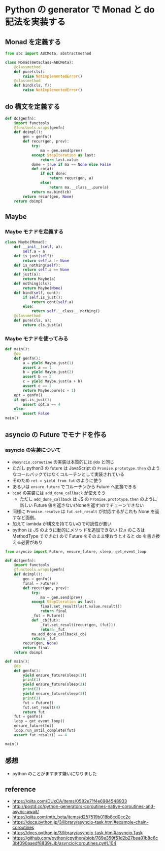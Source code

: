 # Python の generator で Monad と do 記法を実装する

## Monad を定義する

```py
from abc import ABCMeta, abstractmethod

class Monad(metaclass=ABCMeta):
    @classmethod
    def pure(cls):
        raise NotImplementedError()
    @classmethod
    def bind(cls, f):
        raise NotImplementedError()
```

## do 構文を定義する

```py
def do(genfn):
    import functools
    @functools.wraps(genfn)
    def doimpl():
        gen = genfn()
        def recur(gen, prev):
            try:
                ma = gen.send(prev)
            except StopIteration as last:
                return last.value
            done = True if ma == None else False
            def cb(a):
                if not done:
                    return recur(gen, a)
                else:
                    return ma.__class__.pure(a)
            return ma.bind(cb)
        return recur(gen, None)
    return doimpl
```

## Maybe
### Maybe モナドを定義する

```py
class Maybe(Monad):
    def __init__(self, a): 
        self.a = a
    def is_just(self):
        return self.a != None
    def is_nothing(self):
        return self.a == None
    def just(a):
        return Maybe(a)
    def nothing(cls):
        return Maybe(None)
    def bind(self, cont):
        if self.is_just():
            return cont(self.a)
        else:
            return self.__class__.nothing()
    @classmethod
    def pure(cls, a):
        return cls.just(a)
```

### Maybe モナドを使ってみる

```python
def main():
    @do
    def genfn():
        a = yield Maybe.just(1)
        assert a == 1
        b = yield Maybe.just(2)
        assert b == 2
        c = yield Maybe.just(a + b)
        assert c == 3
        return Maybe.pure(c + 1)
    opt = genfn()
    if opt.is_just():
        assert opt.a == 4
    else:
        assert False
main()
```

## asyncio の Future でモナドを作る
### asyncio の実装について

* `@asyncio.coroutine` の実装は本質的には `@do` と同じ
* ただし python3 の future は JavaScript の `Promise.prototype.then` のようなコールバックではなくコルーチンとして実装されている
* そのため `ret = yield from fut` のように使う
* あるいは `ensure_future` でコルーチンから Future へ変換できる
* `bind` の実装には `add_done_callback` が使えそう
    * ただし `add_done_callback` は JS の `Promise.prototype.then` のように新しい Future 値を返さない(Noneを返す)のでチェーンできない
* 同様に `Promise.resolve` は `fut.set_result` が対応するがこれも None を返すなど面倒。
* 加えて lambda が構文を持てないので可読性が悪い
* python は JS のように動的にメソッドを追加できない (2.x のころは MethodType でできた) ので Future をそのまま使おうとすると do を書き換える必要があり

```py
from asyncio import Future, ensure_future, sleep, get_event_loop

def do(genfn):
    import functools
    @functools.wraps(genfn)
    def doimpl():
        gen = genfn()
        final = Future()
        def recur(gen, prev):
            try:
                ma = gen.send(prev)
            except StopIteration as last:
                final.set_result(last.value.result())
                return final
            _fut = Future()
            def _cb(fut):
                _fut.set_result(recur(gen, (fut)))
                return _fut
            ma.add_done_callback(_cb)
            return _fut
        recur(gen, None)
        return final
    return doimpl

def main():
    @do
    def genfn():
        yield ensure_future(sleep(1))
        print(1)
        yield ensure_future(sleep(2))
        print(2)
        yield ensure_future(sleep(3))
        print(3)
        fut = Future()
        fut.set_result(4)
        return fut
    fut = genfn()
    loop = get_event_loop()
    ensure_future(fut)
    loop.run_until_complete(fut)
    assert fut.result() == 4

main()
```


## 感想
* python のことがますます嫌いになりました

## reference

* https://qiita.com/DUxCA/items/0582e71f4e6984548933
* http://postd.cc/python-generators-coroutines-native-coroutines-and-async-await/
* https://qiita.com/mtb_beta/items/d257519b018b8cd0cc2e
* https://docs.python.jp/3/library/asyncio-task.html#example-chain-coroutines
* https://docs.python.jp/3/library/asyncio-task.html#asyncio.Task
* https://github.com/python/cpython/blob/789e359f51d2b27bea01b8c6c3bf090aaedf8839/Lib/asyncio/coroutines.py#L104
